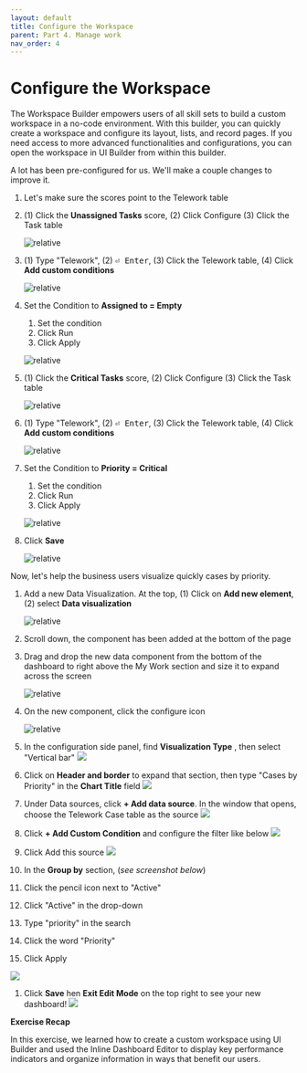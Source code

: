 ```yaml
---
layout: default
title: Configure the Workspace
parent: Part 4. Manage work
nav_order: 4
---
```

# Configure the Workspace

The Workspace Builder empowers users of all skill sets to build a custom workspace in a no-code environment. With this builder, you can quickly create a workspace and configure its layout, lists, and record pages. If you need access to more advanced functionalities and configurations, you can open the workspace in UI Builder from within this builder.

A lot has been pre-configured for us. We'll make a couple changes to improve it.

1. Let's make sure the scores point to the Telework table

2. (1) Click the **Unassigned Tasks** score, (2) Click Configure (3) Click the Task table

    ![relative](workspace/Edit_Visualization_Unassigned.png)

3. (1) Type "Telework", (2) <kbd>⏎ Enter</kbd>, (3) Click the Telework table, (4) Click **Add custom conditions**

    ![relative](workspace/edit_data_source.png)

4. Set the Condition to **Assigned to = Empty**
    1. Set the condition
    2. Click Run
    3. Click Apply

    ![relative](workspace/apply_data_source_filter_condition.png)

5. (1) Click the **Critical Tasks** score, (2) Click Configure (3) Click the Task table

    ![relative](workspace/Edit_Visualization_Critical_Tasks.png)

6. (1) Type "Telework", (2) <kbd>⏎ Enter</kbd>, (3) Click the Telework table, (4) Click **Add custom conditions**

    ![relative](workspace/edit_data_source.png)

7. Set the Condition to **Priority = Critical**
    1. Set the condition
    2. Click Run
    3. Click Apply

    ![relative](workspace/apply_data_source_filter_condition_Critical.png)

8. Click **Save**

    ![relative](workspace/Click_Save.png)



Now, let's help the business users visualize quickly cases by priority.

1. Add a new Data Visualization. At the top, (1) Click on **Add new element**, (2) select **Data visualization** 

    ![relative](workspace/Add_new_Visualization.png)

2. Scroll down, the component has been added at the bottom of the page

3. Drag and drop the new data component from the bottom of the dashboard to right above the My Work section and size it to expand across the screen

    ![relative](workspace/move_new_data_visualization.gif)


4. On the new component, click the configure icon

    ![relative](workspace/Click_Component_Configure.png)



3. In the configuration side panel, find **Visualization Type** , then select "Vertical bar"
 ![](RackMultipart20221028-1-d1lmac_html_781cd81ae7739227.png)


4. Click on **Header and border** to expand that section, then type "Cases by Priority" in the **Chart Title** field
 ![](RackMultipart20221028-1-d1lmac_html_46186d643ea3f822.png)


5. Under Data sources, click **+ Add data source**. In the window that opens, choose the Telework Case table as the source
 ![](RackMultipart20221028-1-d1lmac_html_7da045a3637fba4c.png)


6. Click **+ Add Custom Condition** and configure the filter like below
 ![](RackMultipart20221028-1-d1lmac_html_3e95e6be255f6478.png)


7. Click Add this source
 ![](RackMultipart20221028-1-d1lmac_html_7eccac64d95d8404.png)


8. In the **Group by** section, (_see screenshot below_)

  1. Click the pencil icon next to "Active"
  2. Click "Active" in the drop-down
  3. Type "priority" in the search
  4. Click the word "Priority"
  5. Click Apply

 ![](RackMultipart20221028-1-d1lmac_html_7fa49a243f63f588.png)

1. Click **Save** hen **Exit Edit Mode** on the top right to see your new dashboard!
 ![](RackMultipart20221028-1-d1lmac_html_c83dbcb19db33f5.png)

**Exercise Recap**

In this exercise, we learned how to create a custom workspace using UI Builder and used the Inline Dashboard Editor to display key performance indicators and organize information in ways that benefit our users.
